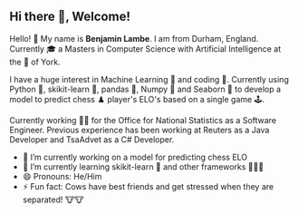 ## Hi there 👋, Welcome!

Hello! 👋 My name is **Benjamin Lambe**. I am from Durham, England. Currently 🎓 a Masters in Computer Science with Artificial Intelligence at the 🏫 of York.

I have a huge interest in Machine Learning 🤖 and coding 📃. Currently using Python 🐍, skikit-learn 🧪, pandas 🐼, Numpy 🔢 and Seaborn 🌊 to develop a model to predict chess ♟️ player's ELO's based on a single game 🕹️. 

Currently working 🧑‍💼 for the Office for National Statistics as a Software Engineer. Previous experience has been working at Reuters as a Java Developer and TsaAdvet as a C# Developer.

- 🔭 I’m currently working on a model for predicting chess ELO
- 🌱 I’m currently learning skikit-learn 🧪 and other frameworks 🐼🔢🌊
- 😄 Pronouns: He/Him
- ⚡ Fun fact: Cows have best friends and get stressed when they are separated! 🐮🐮
